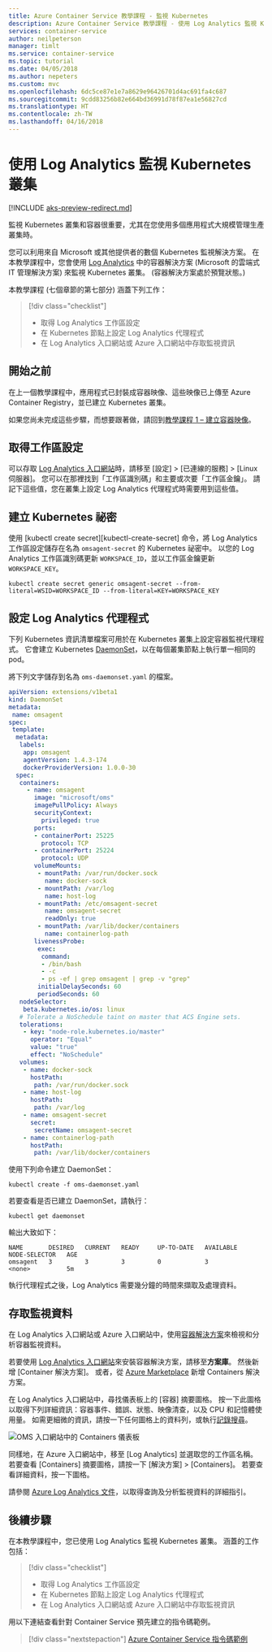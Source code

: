 ```yaml
---
title: Azure Container Service 教學課程 - 監視 Kubernetes
description: Azure Container Service 教學課程 - 使用 Log Analytics 監視 Kubernetes
services: container-service
author: neilpeterson
manager: timlt
ms.service: container-service
ms.topic: tutorial
ms.date: 04/05/2018
ms.author: nepeters
ms.custom: mvc
ms.openlocfilehash: 6dc5ce87e1e7a8629e96426701d4ac691fa4c687
ms.sourcegitcommit: 9cdd83256b82e664bd36991d78f87ea1e56827cd
ms.translationtype: HT
ms.contentlocale: zh-TW
ms.lasthandoff: 04/16/2018
---
```

# <a name="monitor-a-kubernetes-cluster-with-log-analytics"></a>使用 Log Analytics 監視 Kubernetes 叢集

[!INCLUDE [aks-preview-redirect.md](../../../includes/aks-preview-redirect.md)]

監視 Kubernetes 叢集和容器很重要，尤其在您使用多個應用程式大規模管理生產叢集時。

您可以利用來自 Microsoft 或其他提供者的數個 Kubernetes 監視解決方案。 在本教學課程中，您會使用 [Log Analytics](../../operations-management-suite/operations-management-suite-overview.md) 中的容器解決方案 (Microsoft 的雲端式 IT 管理解決方案) 來監視 Kubernetes 叢集。 (容器解決方案處於預覽狀態。)

本教學課程 (七個章節的第七部分) 涵蓋下列工作：

> [!div class="checklist"]
> * 取得 Log Analytics 工作區設定
> * 在 Kubernetes 節點上設定 Log Analytics 代理程式
> * 在 Log Analytics 入口網站或 Azure 入口網站中存取監視資訊

## <a name="before-you-begin"></a>開始之前

在上一個教學課程中，應用程式已封裝成容器映像、這些映像已上傳至 Azure Container Registry，並已建立 Kubernetes 叢集。

如果您尚未完成這些步驟，而想要跟著做，請回到[教學課程 1 – 建立容器映像](./container-service-tutorial-kubernetes-prepare-app.md)。

## <a name="get-workspace-settings"></a>取得工作區設定

可以存取 [Log Analytics 入口網站](https://mms.microsoft.com)時，請移至 [設定] >  [已連線的服務] >  [Linux 伺服器]。 您可以在那裡找到「工作區識別碼」和主要或次要「工作區金鑰」。 請記下這些值，您在叢集上設定 Log Analytics 代理程式時需要用到這些值。

## <a name="create-kubernetes-secret"></a>建立 Kubernetes 祕密

使用 [kubectl create secret][kubectl-create-secret] 命令，將 Log Analytics 工作區設定儲存在名為 `omsagent-secret` 的 Kubernetes 祕密中。 以您的 Log Analytics 工作區識別碼更新 `WORKSPACE_ID`，並以工作區金鑰更新 `WORKSPACE_KEY`。

```console
kubectl create secret generic omsagent-secret --from-literal=WSID=WORKSPACE_ID --from-literal=KEY=WORKSPACE_KEY
```

## <a name="set-up-log-analytics-agents"></a>設定 Log Analytics 代理程式

下列 Kubernetes 資訊清單檔案可用於在 Kubernetes 叢集上設定容器監視代理程式。 它會建立 Kubernetes [DaemonSet](https://kubernetes.io/docs/concepts/workloads/controllers/daemonset/)，以在每個叢集節點上執行單一相同的 pod。

將下列文字儲存到名為 `oms-daemonset.yaml` 的檔案。

```YAML
apiVersion: extensions/v1beta1
kind: DaemonSet
metadata:
 name: omsagent
spec:
 template:
  metadata:
   labels:
    app: omsagent
    agentVersion: 1.4.3-174
    dockerProviderVersion: 1.0.0-30
  spec:
   containers:
     - name: omsagent
       image: "microsoft/oms"
       imagePullPolicy: Always
       securityContext:
         privileged: true
       ports:
       - containerPort: 25225
         protocol: TCP
       - containerPort: 25224
         protocol: UDP
       volumeMounts:
        - mountPath: /var/run/docker.sock
          name: docker-sock
        - mountPath: /var/log
          name: host-log
        - mountPath: /etc/omsagent-secret
          name: omsagent-secret
          readOnly: true
        - mountPath: /var/lib/docker/containers
          name: containerlog-path
       livenessProbe:
        exec:
         command:
         - /bin/bash
         - -c
         - ps -ef | grep omsagent | grep -v "grep"
        initialDelaySeconds: 60
        periodSeconds: 60
   nodeSelector:
    beta.kubernetes.io/os: linux
   # Tolerate a NoSchedule taint on master that ACS Engine sets.
   tolerations:
    - key: "node-role.kubernetes.io/master"
      operator: "Equal"
      value: "true"
      effect: "NoSchedule"
   volumes:
    - name: docker-sock
      hostPath:
       path: /var/run/docker.sock
    - name: host-log
      hostPath:
       path: /var/log
    - name: omsagent-secret
      secret:
       secretName: omsagent-secret
    - name: containerlog-path
      hostPath:
       path: /var/lib/docker/containers
```

使用下列命令建立 DaemonSet：

```azurecli-interactive
kubectl create -f oms-daemonset.yaml
```

若要查看是否已建立 DaemonSet，請執行：

```azurecli-interactive
kubectl get daemonset
```

輸出大致如下：

```azurecli-interactive
NAME       DESIRED   CURRENT   READY     UP-TO-DATE   AVAILABLE   NODE-SELECTOR   AGE
omsagent   3         3         3         0            3           <none>          5m
```

執行代理程式之後，Log Analytics 需要幾分鐘的時間來擷取及處理資料。

## <a name="access-monitoring-data"></a>存取監視資料

在 Log Analytics 入口網站或 Azure 入口網站中，使用[容器解決方案](../../log-analytics/log-analytics-containers.md)來檢視和分析容器監視資料。

若要使用 [Log Analytics 入口網站](https://mms.microsoft.com)來安裝容器解決方案，請移至**方案庫**。 然後新增 [Container 解決方案]。 或者，從 [Azure Marketplace](https://azuremarketplace.microsoft.com/marketplace/apps/microsoft.containersoms?tab=Overview) 新增 Containers 解決方案。

在 Log Analytics 入口網站中，尋找儀表板上的 [容器] 摘要圖格。 按一下此圖格以取得下列詳細資訊：容器事件、錯誤、狀態、映像清查，以及 CPU 和記憶體使用量。 如需更細微的資訊，請按一下任何圖格上的資料列，或執行[記錄搜尋](../../log-analytics/log-analytics-log-searches.md)。

![OMS 入口網站中的 Containers 儀表板](./media/container-service-tutorial-kubernetes-monitor/oms-containers-dashboard.png)

同樣地，在 Azure 入口網站中，移至 [Log Analytics] 並選取您的工作區名稱。 若要查看 [Containers] 摘要圖格，請按一下 [解決方案] > [Containers]。 若要查看詳細資料，按一下圖格。

請參閱 [Azure Log Analytics 文件](../../log-analytics/index.yml)，以取得查詢及分析監視資料的詳細指引。

## <a name="next-steps"></a>後續步驟

在本教學課程中，您已使用 Log Analytics 監視 Kubernetes 叢集。 涵蓋的工作包括：

> [!div class="checklist"]
> * 取得 Log Analytics 工作區設定
> * 在 Kubernetes 節點上設定 Log Analytics 代理程式
> * 在 Log Analytics 入口網站或 Azure 入口網站中存取監視資訊


用以下連結查看針對 Container Service 預先建立的指令碼範例。

> [!div class="nextstepaction"]
> [Azure Container Service 指令碼範例](cli-samples.md)
